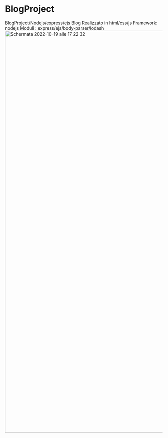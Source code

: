 # BlogProject
BlogProject/Nodejs/express/ejs
Blog Realizzato in html/css/js
Framework: nodejs 
Moduli : express/ejs/body-parser/lodash
<img width="1286" alt="Schermata 2022-10-19 alle 17 22 32" src="https://user-images.githubusercontent.com/77202606/196734944-84bc2fc3-7af5-45c0-9555-7617e23369e0.png">

